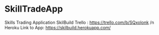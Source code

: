 # SkillTradeApp
Skills Trading Application
SkilBuild Trello : https://trello.com/b/SQxolonk
/n
Heroku Link to App: https://skilbuild.herokuapp.com/
